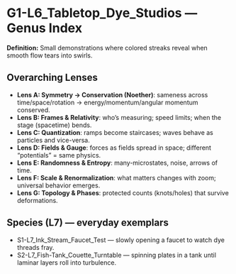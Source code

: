 # G1-L6_Tabletop_Dye_Studios — Genus Index
**Definition:** Small demonstrations where colored streaks reveal when smooth flow tears into swirls.
## Overarching Lenses

- **Lens A: Symmetry -> Conservation (Noether)**: sameness across time/space/rotation → energy/momentum/angular momentum conserved.
- **Lens B: Frames & Relativity**: who’s measuring; speed limits; when the stage (spacetime) bends.
- **Lens C: Quantization**: ramps become staircases; waves behave as particles and vice-versa.
- **Lens D: Fields & Gauge**: forces as fields spread in space; different “potentials” = same physics.
- **Lens E: Randomness & Entropy**: many-microstates, noise, arrows of time.
- **Lens F: Scale & Renormalization**: what matters changes with zoom; universal behavior emerges.
- **Lens G: Topology & Phases**: protected counts (knots/holes) that survive deformations.

## Species (L7) — everyday exemplars
- S1-L7_Ink_Stream_Faucet_Test — slowly opening a faucet to watch dye threads fray.
- S2-L7_Fish-Tank_Couette_Turntable — spinning plates in a tank until laminar layers roll into turbulence.
